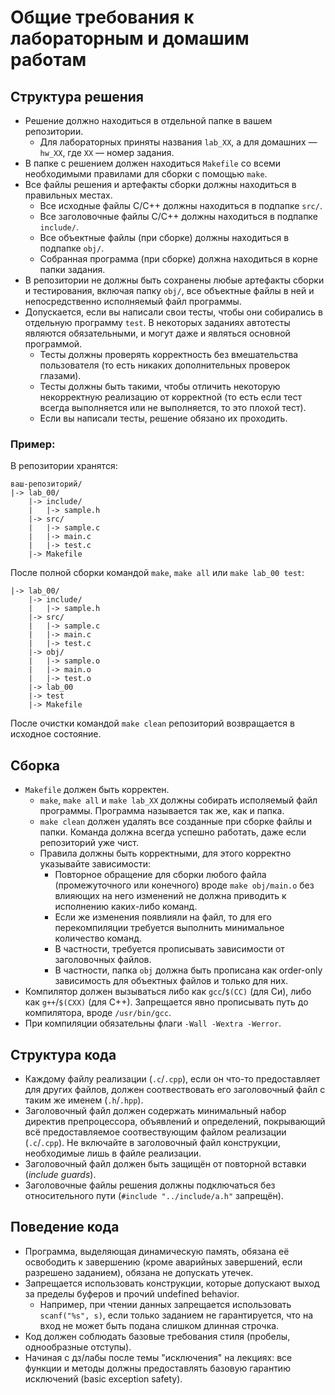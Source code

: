# Общие требования к лабораторным и домашим работам

## Структура решения

* Решение должно находиться в отдельной папке в вашем репозитории.
  * Для лабораторных приняты названия `lab_XX`, а для домашних — `hw_XX`, где `XX` — номер задания.
* В папке с решением должен находиться `Makefile` со всеми необходимыми правилами для сборки с помощью `make`.
* Все файлы решения и артефакты сборки должны находиться в правильных местах.
  * Все исходные файлы C/C++ должны находиться в подпапке `src/`.
  * Все заголовочные файлы C/C++ должны находиться в подпапке `include/`.
  * Все объектные файлы (при сборке) должны находиться в подпапке `obj/`.
  * Собранная программа (при сборке) должна находиться в корне папки задания.
* В репозитории не должны быть сохранены любые артефакты сборки и тестирования, включая папку `obj/`, все объектные файлы в ней и непосредственно исполняемый файл программы.
* Допускается, если вы написали свои тесты, чтобы они собирались в отдельную программу `test`. В некоторых заданиях автотесты являются обязательными, и могут даже и являться основной программой.
  * Тесты должны проверять корректность без вмешательства пользователя (то есть никаких дополнительных проверок глазами).
  * Тесты должны быть такими, чтобы отличить некоторую некорректную реализацию от корректной (то есть если тест всегда выполняется или не выполняется, то это плохой тест).
  * Если вы написали тесты, решение обязано их проходить.

### Пример:

В репозитории хранятся:
```
ваш-репозиторий/
|-> lab_00/
    |-> include/
    |   |-> sample.h
    |-> src/
    |   |-> sample.c
    |   |-> main.c
    |   |-> test.c
    |-> Makefile
```
После полной сборки командой `make`, `make all` или `make lab_00 test`:
```
|-> lab_00/
    |-> include/
    |   |-> sample.h
    |-> src/
    |   |-> sample.c
    |   |-> main.c
    |   |-> test.c
    |-> obj/
    |   |-> sample.o
    |   |-> main.o
    |   |-> test.o
    |-> lab_00
    |-> test
    |-> Makefile
```
После очистки командой `make clean` репозиторий возвращается в исходное состояние.

## Сборка

* `Makefile` должен быть корректен.
  * `make`, `make all` и `make lab_XX` должны собирать исполяемый файл программы. Программа называется так же, как и папка.
  * `make clean` должен удалять все созданные при сборке файлы и папки. Команда должна всегда успешно работать, даже если репозиторий уже чист.
  * Правила должны быть корректными, для этого корректно указывайте зависимости:
    * Повторное обращение для сборки любого файла (промежуточного или конечного) вроде `make obj/main.o` без влияющих на него изменений не должна приводить к исполнению каких-либо команд.
    * Если же изменения появлияли на файл, то для его перекомпиляции требуется выполнить минимальное количество команд.
    * В частности, требуется прописывать зависимости от заголовочных файлов.
    * В частности, папка `obj` должна быть прописана как order-only зависимость для объектных файлов и только для них.
* Компилятор должен вызываться либо как `gcc`/`$(CC)` (для Си), либо как `g++`/`$(CXX)` (для C++).
  Запрещается явно прописывать путь до компилятора, вроде `/usr/bin/gcc`.
* При компиляции обязательны флаги `-Wall -Wextra -Werror`.

## Структура кода

* Каждому файлу реализации (`.c`/`.cpp`), если он что-то предоставляет для других файлов, должен соотвествовать его заголовочный файл с таким же именем (`.h`/`.hpp`).
* Заголовочный файл должен содержать минимальный набор директив препроцессора, объявлений и определений, покрывающий всё предоставляемое соотвествующим файлом реализации (`.c`/`.cpp`). Не включайте в заголовочный файл конструкции, необходимые лишь в файле реализации.
* Заголовочный файл должен быть защищён от повторной вставки (*include guards*).
* Заголовочные файлы решения должны подключаться без относительного пути (`#include "../include/a.h"` запрещён).

## Поведение кода

* Программа, выделяющая динамическую память, обязана её освободить к завершению (кроме аварийных завершений, если разрешено заданием), обязана не допускать утечек.
* Запрещается использовать конструкции, которые допускают выход за пределы буферов и прочий undefined behavior.
  * Например, при чтении данных запрещается использовать `scanf("%s", s)`, если только заданием не гарантируется, что на вход не может быть подана слишком длинная строчка.
* Код должен соблюдать базовые требования стиля (пробелы, однообразные отступы).
* Начиная с дз/лабы после темы "исключения" на лекциях: все функции и методы должны предоставлять базовую гарантию исключений (basic exception safety).
